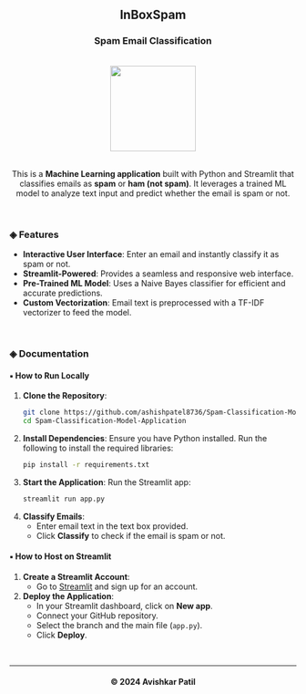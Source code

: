 <h2 align="center">InBoxSpam</h2>

<h3 align="center">Spam Email Classification</h3><br>

<div align="center">
<img src="https://cdn-icons-png.flaticon.com/512/10733/10733107.png" width="150">
</div>
<br>

<p align="center">This is a <b>Machine Learning application</b> built with Python and Streamlit that classifies emails as <b>spam</b> or <b>ham (not spam)</b>. It leverages a trained ML model to analyze text input and predict whether the email is spam or not.</p>
<br>

### ◈ Features
- **Interactive User Interface**: Enter an email and instantly classify it as spam or not.
- **Streamlit-Powered**: Provides a seamless and responsive web interface.
- **Pre-Trained ML Model**: Uses a Naive Bayes classifier for efficient and accurate predictions.
- **Custom Vectorization**: Email text is preprocessed with a TF-IDF vectorizer to feed the model.

<br>

### ◈ Documentation

#### ▪ How to Run Locally
1. **Clone the Repository**:
    ```bash
    git clone https://github.com/ashishpatel8736/Spam-Classification-Model-Application.git
    cd Spam-Classification-Model-Application
    ```
2. **Install Dependencies**:
    Ensure you have Python installed. Run the following to install the required libraries:
    ```bash
    pip install -r requirements.txt
    ```
3. **Start the Application**:
    Run the Streamlit app:
    ```bash
    streamlit run app.py
    ```
4. **Classify Emails**:
    - Enter email text in the text box provided.
    - Click **Classify** to check if the email is spam or not.


#### ▪ How to Host on Streamlit
1. **Create a Streamlit Account**:
    - Go to [Streamlit](https://streamlit.io/) and sign up for an account.
2. **Deploy the Application**:
    - In your Streamlit dashboard, click on **New app**.
    - Connect your GitHub repository.
    - Select the branch and the main file (`app.py`).
    - Click **Deploy**.
<br>

----- 

<h4 align='center'>© 2024 Avishkar Patil</h4>
